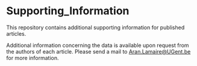 # Supporting_Information
This repository contains additional supporting information for published articles.

Additional information concerning the data is available upon request from the authors of each article. 
Please send a mail to Aran.Lamaire@UGent.be for more information.
